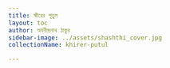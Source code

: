 ```yaml
---
title: ক্ষীরের পুতুল
layout: toc
author: অবনীন্দ্রনাথ ঠাকুর
sidebar-image: ../assets/shashthi_cover.jpg
collectionName: khirer-putul

---
```

